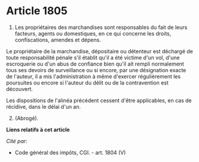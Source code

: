 # Article 1805

1. Les propriétaires des marchandises sont responsables du fait de leurs facteurs, agents ou domestiques, en ce qui concerne
les droits, confiscations, amendes et dépens.

Le propriétaire de la marchandise, dépositaire ou détenteur est déchargé de toute responsabilité pénale s'il établit qu'il a
été victime d'un vol, d'une escroquerie ou d'un abus de confiance bien qu'il ait rempli normalement tous ses devoirs de
surveillance ou si encore, par une désignation exacte de l'auteur, il a mis l'administration à même d'exercer régulièrement
les poursuites ou encore si l'auteur du délit ou de la contravention est découvert.

Les dispositions de l'alinéa précédent cessent d'être applicables, en cas de récidive, dans le délai d'un an.

2. (Abrogé).

**Liens relatifs à cet article**

_Cité par_:

  - Code général des impôts, CGI. - art. 1804 (V)
